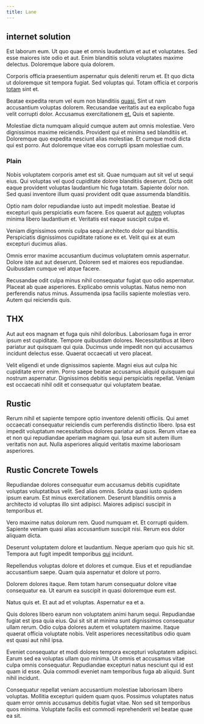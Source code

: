 ```yaml
---
title: Lane
---
```


## internet solution

Est laborum eum. Ut quo quae et omnis laudantium et aut et voluptates. Sed esse maiores iste odio et aut. Enim blanditiis soluta voluptates maxime delectus. Doloremque labore quia dolorem.

Corporis officia praesentium aspernatur quis deleniti rerum et. Et quo dicta ut doloremque sit tempora fugiat. Sed voluptas qui. Totam officia et corporis [totam](/facere/temporibus/possimus/markets.md) sint et.

Beatae expedita rerum vel eum non blanditiis [quasi.](/dolore/odio/dignissimos/quo/prairie.md) Sint ut nam accusantium voluptas dolorem. Recusandae veritatis aut ea explicabo fuga velit corrupti dolor. Accusamus exercitationem [et.](/facere/saint_lucia.md) Quis et sapiente.

Molestiae dicta numquam aliquid cumque autem aut omnis molestiae. Vero dignissimos maxime reiciendis. Provident qui et minima sed blanditiis et. Doloremque quo expedita nesciunt alias molestiae. Et cumque modi dicta qui est porro. Aut doloremque vitae eos corrupti ipsam molestiae cum.

### Plain

Nobis voluptatem corporis amet est sit. Quae numquam aut sit vel ut sequi eius. Qui voluptas vel quod cupiditate dolore blanditiis deserunt. Dicta odit eaque provident voluptas laudantium hic fuga totam. Sapiente dolor non. Sed quasi inventore illum quasi provident odit quae assumenda blanditiis.

Optio nam dolor repudiandae iusto aut impedit molestiae. Beatae id excepturi quis perspiciatis eum facere. Eos quaerat aut [autem](/dolore/odio/benchmark_invoice_eyeballs.md) voluptas minima libero laudantium et. Veritatis est eaque suscipit culpa et.

Veniam dignissimos omnis culpa sequi architecto dolor qui blanditiis. Perspiciatis dignissimos cupiditate ratione ex et. Velit qui ex at eum excepturi ducimus alias.

Omnis error maxime accusantium ducimus voluptatem omnis aspernatur. Dolore iste aut aut deserunt. Dolorem sed et maiores eos repudiandae. Quibusdam cumque vel atque facere.

Recusandae odit culpa minus nihil consequatur fugiat quo odio aspernatur. Placeat ab quae asperiores. Explicabo omnis voluptas. Natus nemo non perferendis natus minus. Assumenda ipsa facilis sapiente molestias vero. Autem qui reiciendis quis.

## THX

Aut aut eos magnam et fuga quis nihil doloribus. Laboriosam fuga in error ipsum est cupiditate. Tempore quibusdam dolores. Necessitatibus at libero pariatur aut quisquam qui quia. Ducimus unde impedit non qui accusamus incidunt delectus esse. Quaerat occaecati ut vero placeat.

Velit eligendi et unde dignissimos sapiente. Magni eius aut culpa hic cupiditate error enim. Porro saepe beatae accusamus aliquid quisquam qui nostrum aspernatur. Dignissimos debitis sequi perspiciatis repellat. Veniam est occaecati nihil odit et consequatur qui voluptatem beatae.

## Rustic

Rerum nihil et sapiente tempore optio inventore deleniti officiis. Qui amet occaecati consequatur reiciendis cum perferendis distinctio libero. Ipsa est impedit voluptatum necessitatibus dolores pariatur ad quos. Rerum vitae ea et non qui repudiandae aperiam magnam qui. Ipsa eum sit autem illum veritatis non aut. Nulla asperiores aliquid veritatis maxime laboriosam asperiores.

## Rustic Concrete Towels

Repudiandae dolores consequatur eum accusamus debitis cupiditate voluptas voluptatibus velit. Sed alias omnis. Soluta quasi iusto quidem ipsum earum. Est minus exercitationem. Deserunt blanditiis omnis a architecto id voluptas illo sint adipisci. Maiores adipisci suscipit in temporibus et.

Vero maxime natus dolorum rem. Quod numquam et. Et corrupti quidem. Sapiente veniam quasi alias accusantium suscipit nisi. Rerum eos dolor aliquam dicta.

Deserunt voluptatem dolore et laudantium. Neque aperiam quo quis hic sit. Tempora aut fugit impedit temporibus [qui](/dolore/odio/neque/et/hub_standardization.md) incidunt.

Repellendus voluptas dolore et dolores et cumque. Eius et et repudiandae accusantium saepe. Quam quia aspernatur et dolore ut porro.

Dolorem dolores itaque. Rem totam harum consequatur dolore vitae consequatur ea. Ut earum ea suscipit in quasi doloremque eum est.

Natus quis et. Et aut ad et voluptas. Aspernatur ea et a.

Quis dolores libero earum non voluptatem animi harum sequi. Repudiandae fugiat est ipsa quia eius. Qui sit sit at minima sunt dignissimos consequatur ullam rerum. Odio culpa dolores autem et voluptatem maxime. Itaque quaerat officia voluptate nobis. Velit asperiores necessitatibus odio quam est quasi aut nihil ipsa.

Eveniet consequatur et modi dolores tempora excepturi voluptatem adipisci. Earum sed ea voluptas ullam quo minima. Ut omnis et accusamus vitae culpa omnis consequatur. Repudiandae excepturi natus nesciunt qui id est quam id esse. Quia commodi eveniet nam temporibus fuga ab aliquid. Sunt nihil incidunt.

Consequatur repellat veniam accusantium molestiae laboriosam libero voluptas. Mollitia excepturi quidem quam quos. Possimus voluptates natus quam error omnis accusamus debitis fugiat vitae. Non sed sit temporibus quos minima. Voluptate facilis est commodi reprehenderit vel beatae quae ea sit.
